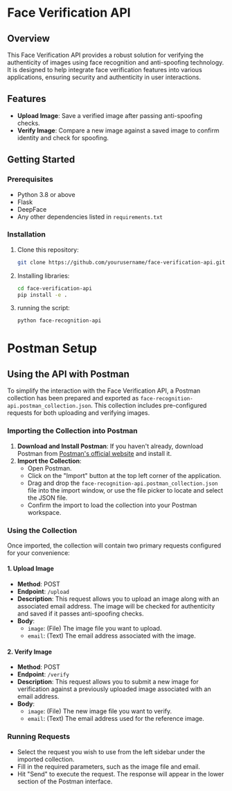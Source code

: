 # Face Verification API

## Overview
This Face Verification API provides a robust solution for verifying the authenticity of images using face recognition and anti-spoofing technology. It is designed to help integrate face verification features into various applications, ensuring security and authenticity in user interactions.

## Features
- **Upload Image**: Save a verified image after passing anti-spoofing checks.
- **Verify Image**: Compare a new image against a saved image to confirm identity and check for spoofing.

## Getting Started

### Prerequisites
- Python 3.8 or above
- Flask
- DeepFace
- Any other dependencies listed in `requirements.txt`

### Installation
1. Clone this repository:
   ```bash
   git clone https://github.com/yourusername/face-verification-api.git
2. Installing libraries:
   ```bash
   cd face-verification-api
   pip install -e .
3. running the script:
    ```bash
   python face-recognition-api


# Postman Setup
## Using the API with Postman

To simplify the interaction with the Face Verification API, a Postman collection has been prepared and exported as `face-recognition-api.postman_collection.json`. This collection includes pre-configured requests for both uploading and verifying images.

### Importing the Collection into Postman
1. **Download and Install Postman**: If you haven't already, download Postman from [Postman's official website](https://www.postman.com/downloads/) and install it.
2. **Import the Collection**:
   - Open Postman.
   - Click on the "Import" button at the top left corner of the application.
   - Drag and drop the `face-recognition-api.postman_collection.json` file into the import window, or use the file picker to locate and select the JSON file.
   - Confirm the import to load the collection into your Postman workspace.

### Using the Collection
Once imported, the collection will contain two primary requests configured for your convenience:

#### 1. Upload Image
- **Method**: POST
- **Endpoint**: `/upload`
- **Description**: This request allows you to upload an image along with an associated email address. The image will be checked for authenticity and saved if it passes anti-spoofing checks.
- **Body**:
  - `image`: (File) The image file you want to upload.
  - `email`: (Text) The email address associated with the image.

#### 2. Verify Image
- **Method**: POST
- **Endpoint**: `/verify`
- **Description**: This request allows you to submit a new image for verification against a previously uploaded image associated with an email address.
- **Body**:
  - `image`: (File) The new image file you want to verify.
  - `email`: (Text) The email address used for the reference image.

### Running Requests
- Select the request you wish to use from the left sidebar under the imported collection.
- Fill in the required parameters, such as the image file and email.
- Hit "Send" to execute the request. The response will appear in the lower section of the Postman interface.